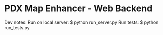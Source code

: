 PDX Map Enhancer - Web Backend
===============================

Dev notes:
	Run on local server: $ python run_server.py
	Run tests: $ python run_tests.py
